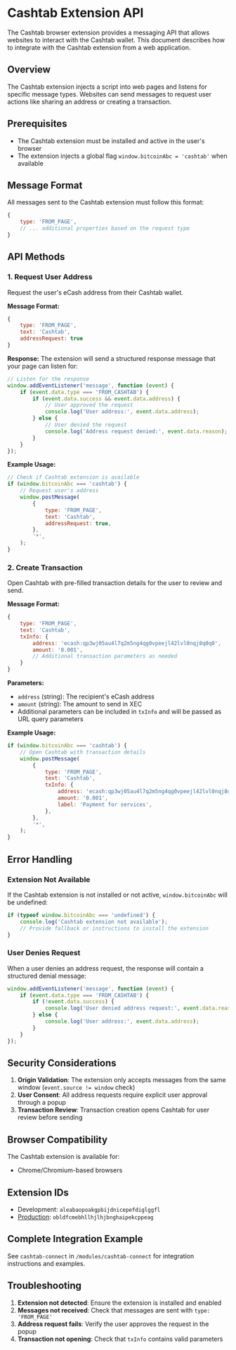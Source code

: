 # Cashtab Extension API

The Cashtab browser extension provides a messaging API that allows websites to interact with the Cashtab wallet. This document describes how to integrate with the Cashtab extension from a web application.

## Overview

The Cashtab extension injects a script into web pages and listens for specific message types. Websites can send messages to request user actions like sharing an address or creating a transaction.

## Prerequisites

-   The Cashtab extension must be installed and active in the user's browser
-   The extension injects a global flag `window.bitcoinAbc = 'cashtab'` when available

## Message Format

All messages sent to the Cashtab extension must follow this format:

```javascript
{
    type: 'FROM_PAGE',
    // ... additional properties based on the request type
}
```

## API Methods

### 1. Request User Address

Request the user's eCash address from their Cashtab wallet.

**Message Format:**

```javascript
{
    type: 'FROM_PAGE',
    text: 'Cashtab',
    addressRequest: true
}
```

**Response:**
The extension will send a structured response message that your page can listen for:

```javascript
// Listen for the response
window.addEventListener('message', function (event) {
    if (event.data.type === 'FROM_CASHTAB') {
        if (event.data.success && event.data.address) {
            // User approved the request
            console.log('User address:', event.data.address);
        } else {
            // User denied the request
            console.log('Address request denied:', event.data.reason);
        }
    }
});
```

**Example Usage:**

```javascript
// Check if Cashtab extension is available
if (window.bitcoinAbc === 'cashtab') {
    // Request user's address
    window.postMessage(
        {
            type: 'FROM_PAGE',
            text: 'Cashtab',
            addressRequest: true,
        },
        '*',
    );
}
```

### 2. Create Transaction

Open Cashtab with pre-filled transaction details for the user to review and send.

**Message Format:**

```javascript
{
    type: 'FROM_PAGE',
    text: 'Cashtab',
    txInfo: {
        address: 'ecash:qp3wj05au4l7q2m5ng4qg0vpeejl42lvl0nqj8q0q0',
        amount: '0.001',
        // Additional transaction parameters as needed
    }
}
```

**Parameters:**

-   `address` (string): The recipient's eCash address
-   `amount` (string): The amount to send in XEC
-   Additional parameters can be included in `txInfo` and will be passed as URL query parameters

**Example Usage:**

```javascript
if (window.bitcoinAbc === 'cashtab') {
    // Open Cashtab with transaction details
    window.postMessage(
        {
            type: 'FROM_PAGE',
            text: 'Cashtab',
            txInfo: {
                address: 'ecash:qp3wj05au4l7q2m5ng4qg0vpeejl42lvl0nqj8q0q0',
                amount: '0.001',
                label: 'Payment for services',
            },
        },
        '*',
    );
}
```

## Error Handling

### Extension Not Available

If the Cashtab extension is not installed or not active, `window.bitcoinAbc` will be undefined:

```javascript
if (typeof window.bitcoinAbc === 'undefined') {
    console.log('Cashtab extension not available');
    // Provide fallback or instructions to install the extension
}
```

### User Denies Request

When a user denies an address request, the response will contain a structured denial message:

```javascript
window.addEventListener('message', function (event) {
    if (event.data.type === 'FROM_CASHTAB') {
        if (!event.data.success) {
            console.log('User denied address request:', event.data.reason);
        } else {
            console.log('User address:', event.data.address);
        }
    }
});
```

## Security Considerations

1. **Origin Validation**: The extension only accepts messages from the same window (`event.source != window` check)
2. **User Consent**: All address requests require explicit user approval through a popup
3. **Transaction Review**: Transaction creation opens Cashtab for user review before sending

## Browser Compatibility

The Cashtab extension is available for:

-   Chrome/Chromium-based browsers

## Extension IDs

-   Development: `aleabaopoakgpbijdnicepefdiglggfl`
-   [Production](https://chromewebstore.google.com/detail/cashtab/obldfcmebhllhjlhjbnghaipekcppeag): `obldfcmebhllhjlhjbnghaipekcppeag`

## Complete Integration Example

See `cashtab-connect` in `/modules/cashtab-connect` for integration instructions and examples.

## Troubleshooting

1. **Extension not detected**: Ensure the extension is installed and enabled
2. **Messages not received**: Check that messages are sent with `type: 'FROM_PAGE'`
3. **Address request fails**: Verify the user approves the request in the popup
4. **Transaction not opening**: Check that `txInfo` contains valid parameters
